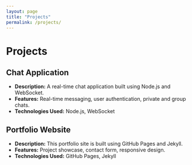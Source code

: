 ```yaml
---
layout: page
title: "Projects"
permalink: /projects/
---
```


# Projects

## Chat Application



- **Description:** A real-time chat application built using Node.js and WebSocket.
- **Features:** Real-time messaging, user authentication, private and group chats.
- **Technologies Used:** Node.js, WebSocket

## Portfolio Website



- **Description:** This portfolio site is built using GitHub Pages and Jekyll.
- **Features:** Project showcase, contact form, responsive design.
- **Technologies Used:** GitHub Pages, Jekyll
